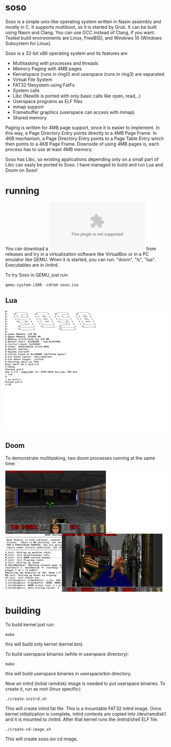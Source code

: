 # soso
Soso is a simple unix-like operating system written in Nasm assembly and mostly in C. It supports multiboot, so it is started by Grub.
It can be built using Nasm and Clang. You can use GCC instead of Clang, if you want.
Tested build environments are Linux, FreeBSD, and Windows 10 (Windows Subsystem for Linux).

Soso is a 32-bit x86 operating system and its features are
- Multitasking with processes and threads
- Memory Paging with 4MB pages
- Kernelspace (runs in ring0) and userspace (runs in ring3) are separated
- Virtual File System
- FAT32 filesystem using FatFs
- System calls
- Libc (Newlib is ported with only basic calls like open, read,..)
- Userspace programs as ELF files
- mmap support
- Framebuffer graphics (userspace can access with mmap)
- Shared memory

Paging is written for 4MB page support, since it is easier to implement. In this way, a Page Directory Entry points directly to a 4MB Page Frame. In 4KB mechanism, a Page Directory Entry points to a Page Table Entry which then points to a 4KB Page Frame.
Downside of using 4MB pages is, each process has to use at least 4MB memory.

Soso has Libc, so existing applications depending only on a small part of Libc can easly be ported to Soso. I have managed to build and run Lua and Doom on Soso!

# running

You can download a ![CD image (ISO file)](https://github.com/ozkl/soso/releases/download/v0.2/soso.iso.zip) from releases and try in a virtualization software like VirtualBox or in a PC emulator like QEMU. When it is started, you can run: "doom", "ls", "lua". Executables are in /initrd.

To try Soso in QEMU, just run:

    qemu-system-i386 -cdrom soso.iso

## Lua
![Soso](screenshots/soso-v0.2_1.png)


## Doom
To demonstrate multitasking, two doom processes running at the same time:

![Doom on Soso](screenshots/soso-doom.png)

# building
To build kernel just run:

    make

this will build only kernel (kernel.bin). 

To build userspace binaries (while in userspace directory):

    make

this will build userspace binaries in userspace/bin directory.

Now an initrd (initial ramdisk) image is needed to put userspace binaries. To create it, run as root (linux specific):

    ./create-initrd.sh

This will create initrd.fat file. This is a mountable FAT32 initrd image. Once kernel initialization is complete, initrd contents are copied into /dev/ramdisk1 and it is mounted to /initrd. After that kernel runs the /initrd/shell ELF file.

    ./create-cd-image.sh
    
This will create soso.iso cd image.

